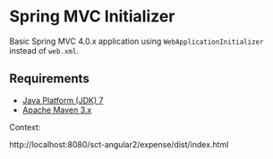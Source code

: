 Spring MVC Initializer 
==============================

Basic Spring MVC 4.0.x application using `WebApplicationInitializer` instead of `web.xml`.


Requirements
------------
* [Java Platform (JDK) 7](http://www.oracle.com/technetwork/java/javase/downloads/index.html)
* [Apache Maven 3.x](http://maven.apache.org/)

Context:

http://localhost:8080/sct-angular2/expense/dist/index.html

